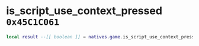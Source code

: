 # is_script_use_context_pressed `0x45C1C061`

```lua
local result --[[ boolean ]] = natives.game.is_script_use_context_pressed(_context --[[ integer ]])
```